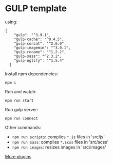 # GULP template

using:
```
{
    "gulp": "^3.9.1",
    "gulp-cache": "^0.4.5",
    "gulp-concat": "^2.6.0",
    "gulp-imagemin": "^3.0.1",
    "gulp-rename": "^1.2.2",
    "gulp-sass": "^2.3.2",
    "gulp-uglify": "^1.5.4"
  }
```

Install npm dependencies:
```
npm i
```

Run and watch:
```
npm run start
```

Run gulp server:
```
npm run connect
```


Other commands:
- `npm run scripts`: compiles `*.js` files in 'src/js'
- `npm run sass`: compiles `*.scss` files in 'src/scss'
- `npm run images`: resizes images in 'src/images'





[More plugins](http://andy-carter.com/blog/a-beginners-guide-to-the-task-runner-gulp)